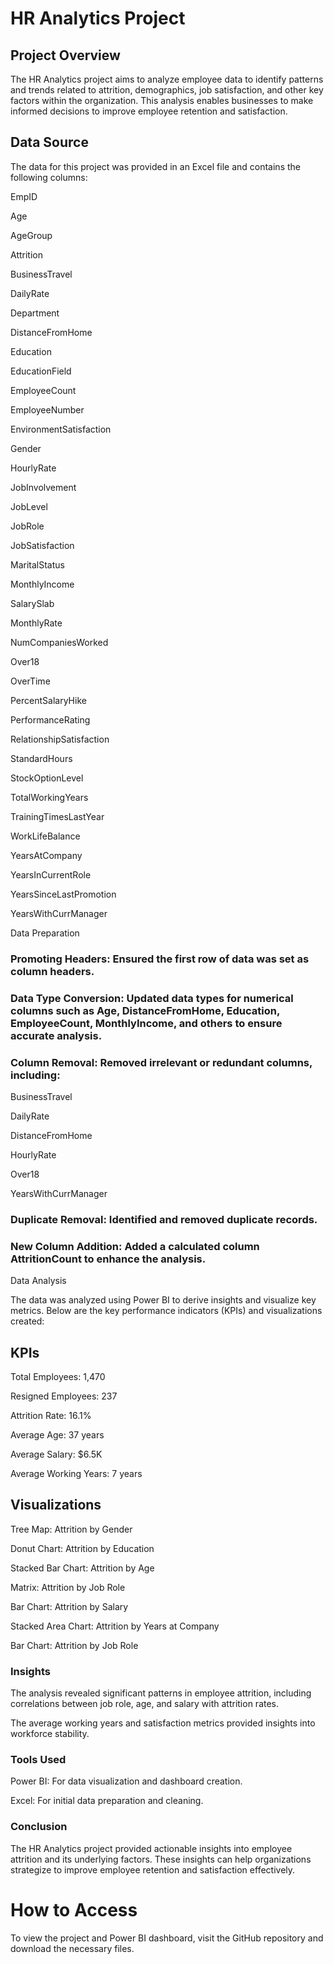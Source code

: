 # HR Analytics Project

## Project Overview

The HR Analytics project aims to analyze employee data to identify patterns and trends related to attrition, demographics, job satisfaction, and other key factors within the organization. This analysis enables businesses to make informed decisions to improve employee retention and satisfaction.

## Data Source

The data for this project was provided in an Excel file and contains the following columns:

EmpID

Age

AgeGroup

Attrition

BusinessTravel

DailyRate

Department

DistanceFromHome

Education

EducationField

EmployeeCount

EmployeeNumber

EnvironmentSatisfaction

Gender

HourlyRate

JobInvolvement

JobLevel

JobRole

JobSatisfaction

MaritalStatus

MonthlyIncome

SalarySlab

MonthlyRate

NumCompaniesWorked

Over18

OverTime

PercentSalaryHike

PerformanceRating

RelationshipSatisfaction

StandardHours

StockOptionLevel

TotalWorkingYears

TrainingTimesLastYear

WorkLifeBalance

YearsAtCompany

YearsInCurrentRole

YearsSinceLastPromotion

YearsWithCurrManager

Data Preparation


### Promoting Headers: Ensured the first row of data was set as column headers.

### Data Type Conversion: Updated data types for numerical columns such as Age, DistanceFromHome, Education, EmployeeCount, MonthlyIncome, and others to ensure accurate analysis.

### Column Removal: Removed irrelevant or redundant columns, including:

BusinessTravel

DailyRate

DistanceFromHome

HourlyRate

Over18

YearsWithCurrManager

### Duplicate Removal: Identified and removed duplicate records.

### New Column Addition: Added a calculated column AttritionCount to enhance the analysis.

Data Analysis

The data was analyzed using Power BI to derive insights and visualize key metrics. Below are the key performance indicators (KPIs) and visualizations created:

## KPIs

Total Employees: 1,470

Resigned Employees: 237

Attrition Rate: 16.1%

Average Age: 37 years

Average Salary: $6.5K

Average Working Years: 7 years

## Visualizations

Tree Map: Attrition by Gender

Donut Chart: Attrition by Education

Stacked Bar Chart: Attrition by Age

Matrix: Attrition by Job Role

Bar Chart: Attrition by Salary

Stacked Area Chart: Attrition by Years at Company

Bar Chart: Attrition by Job Role

### Insights

The analysis revealed significant patterns in employee attrition, including correlations between job role, age, and salary with attrition rates.

The average working years and satisfaction metrics provided insights into workforce stability.

### Tools Used

Power BI: For data visualization and dashboard creation.

Excel: For initial data preparation and cleaning.

### Conclusion

The HR Analytics project provided actionable insights into employee attrition and its underlying factors. These insights can help organizations strategize to improve employee retention and satisfaction effectively.

# How to Access

To view the project and Power BI dashboard, visit the GitHub repository and download the necessary files.

